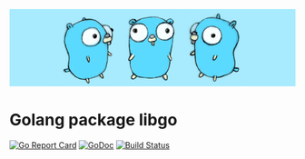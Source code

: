 ![gopher golang](libgo.png)

# Golang package libgo

[![Go Report Card](https://goreportcard.com/badge/github.com/chtison/libgo)](https://goreportcard.com/report/github.com/chtison/libgo)
[![GoDoc](https://godoc.org/github.com/chtison/libgo?status.svg)](https://godoc.org/github.com/chtison/libgo)
[![Build Status](https://travis-ci.org/chtison/libgo.svg?branch=master)](https://travis-ci.org/chtison/libgo)

